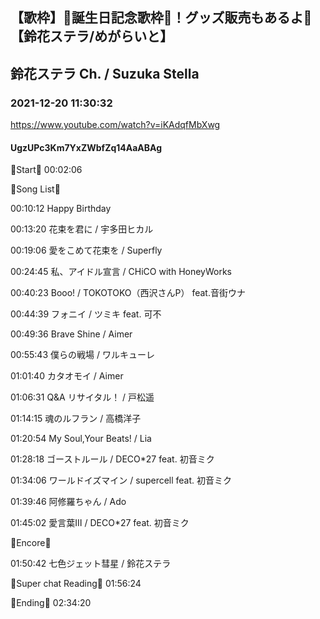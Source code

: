 ## 【歌枠】🎁誕生日記念歌枠🎉！グッズ販売もあるよ🔔【鈴花ステラ/めがらいと】
## 鈴花ステラ Ch. / Suzuka Stella
### 2021-12-20 11:30:32
https://www.youtube.com/watch?v=iKAdqfMbXwg
#### UgzUPc3Km7YxZWbfZq14AaABAg
🔔Start🔔 00:02:06



🔔Song List🔔

00:10:12 Happy Birthday

00:13:20 花束を君に / 宇多田ヒカル

00:19:06 愛をこめて花束を / Superfly

00:24:45 私、アイドル宣言 / CHiCO with HoneyWorks

00:40:23 Booo! / TOKOTOKO（西沢さんP） feat.音街ウナ

00:44:39 フォニイ / ツミキ feat. 可不

00:49:36 Brave Shine / Aimer

00:55:43 僕らの戦場 / ワルキューレ

01:01:40 カタオモイ / Aimer

01:06:31 Q&A リサイタル！ / 戸松遥

01:14:15 魂のルフラン / 高橋洋子

01:20:54 My Soul,Your Beats! / Lia

01:28:18 ゴーストルール / DECO*27 feat. 初音ミク

01:34:06 ワールドイズマイン / supercell feat. 初音ミク

01:39:46 阿修羅ちゃん / Ado

01:45:02 愛言葉Ⅲ / DECO*27 feat. 初音ミク



🔔Encore🔔

01:50:42 七色ジェット彗星 / 鈴花ステラ



🔔Super chat Reading🔔 01:56:24 



🔔Ending🔔 02:34:20

